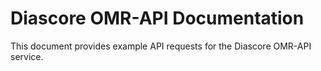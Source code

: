 # Diascore OMR-API Documentation

This document provides example API requests for the Diascore OMR-API service.
